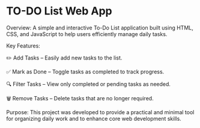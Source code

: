 # TO-DO List Web App
Overview:
A simple and interactive To-Do List application built using HTML, CSS, and JavaScript to help users efficiently manage daily tasks.

Key Features:

✏️ Add Tasks – Easily add new tasks to the list.

✅ Mark as Done – Toggle tasks as completed to track progress.

🔍 Filter Tasks – View only completed or pending tasks as needed.

🗑️ Remove Tasks – Delete tasks that are no longer required.

Purpose:
This project was developed to provide a practical and minimal tool for organizing daily work and to enhance core web development skills.
